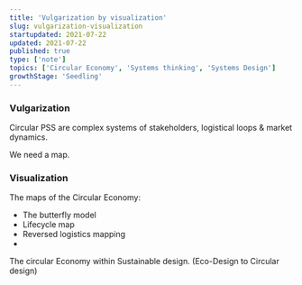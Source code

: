 ```yaml
---
title: 'Vulgarization by visualization'
slug: vulgarization-visualization
startupdated: 2021-07-22
updated: 2021-07-22
published: true
type: ['note']
topics: ['Circular Economy', 'Systems thinking', 'Systems Design']
growthStage: 'Seedling'
---
```


### Vulgarization

Circular PSS are complex systems of stakeholders, logistical loops & market dynamics. 

We need a map. 

### Visualization

The maps of the Circular Economy: 
- The butterfly model 
- Lifecycle map 
- Reversed logistics mapping 
- 

The circular Economy within Sustainable design. (Eco-Design to Circular design)

